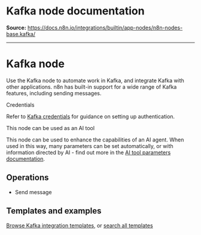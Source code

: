 # Kafka node documentation

**Source:** https://docs.n8n.io/integrations/builtin/app-nodes/n8n-nodes-base.kafka/

---

# Kafka node

Use the Kafka node to automate work in Kafka, and integrate Kafka with other applications. n8n has built-in support for a wide range of Kafka features, including sending messages.

Credentials

Refer to [Kafka credentials](../../credentials/kafka/) for guidance on setting up authentication.

This node can be used as an AI tool

This node can be used to enhance the capabilities of an AI agent. When used in this way, many parameters can be set automatically, or with information directed by AI - find out more in the [AI tool parameters documentation](../../../../advanced-ai/examples/using-the-fromai-function/).

## Operations

- Send message

## Templates and examples

[Browse Kafka integration templates](https://n8n.io/integrations/kafka/), or [search all templates](https://n8n.io/workflows/)
